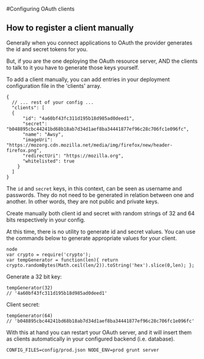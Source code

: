 #Configuring OAuth clients

## How to register a client manually

Generally when you connect applications to OAuth the provider generates the id and secret tokens for you.

But, if you are the one deploying the OAuth resource server, AND the clients to talk to it you have to generate those keys yourself.

To add a client manually, you can add entries in your deployment configuration file in the 'clients' array.

    {
      // ... rest of your config ...
      "clients": [
      {
          "id": "4a60bf43fc311d195b18d985ad0deed1",
          "secret": "b048895cbc44241bd68b18ab7d34d1aef8ba34441877ef96c28c706fc1e096fc",
          "name": "Awsy",
          "imageUri": "https://mozorg.cdn.mozilla.net/media/img/firefox/new/header-firefox.png",
          "redirectUri": "https://mozilla.org",
          "whitelisted": true
        }
      ]
    }

The `id` and `secret` keys, in this context, can be seen as username and passwords. They do not need to be generated in relation between one and another. In
 other words, they are not public and private keys.

Create manually both client id and secret with random strings of 32 and 64 bits respectively in your config.

At this time, there is no utility to generate id and secret values. You can use the commands below to generate appropriate values for your client.

    node
    var crypto = require('crypto');
    var tempGenerator = function(len){ return crypto.randomBytes(Math.ceil(len/2)).toString('hex').slice(0,len); };
    
Generate a 32 bit key:

    tempGenerator(32)
    // '4a60bf43fc311d195b18d985ad0deed1'

Client secret:

    tempGenerator(64)
    // 'b048895cbc44241bd68b18ab7d34d1aef8ba34441877ef96c28c706fc1e096fc'

With this at hand you can restart your OAuth server, and it will insert them as clients automatically in your configured backend (i.e. database).

    CONFIG_FILES=config/prod.json NODE_ENV=prod grunt server
